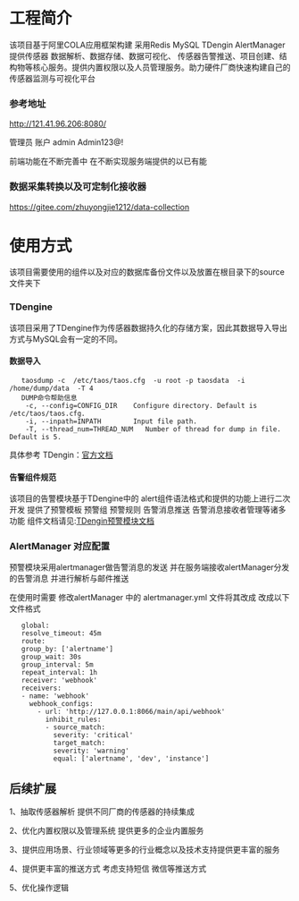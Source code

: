 # 工程简介
该项目基于阿里COLA应用框架构建 采用Redis MySQL TDengin  AlertManager 提供传感器 数据解析、数据存储、数据可视化、
传感器告警推送、项目创建、结构物等核心服务。提供内置权限以及人员管理服务。助力硬件厂商快速构建自己的传感器监测与可视化平台
### 参考地址
<http://121.41.96.206:8080/> </p>
管理员 账户 admin Admin123@! </p>
前端功能在不断完善中 在不断实现服务端提供的以已有能
### 数据采集转换以及可定制化接收器
https://gitee.com/zhuyongjie1212/data-collection
# 使用方式  
该项目需要使用的组件以及对应的数据库备份文件以及放置在根目录下的source文件夹下</p>
### TDengine 
该项目采用了TDengine作为传感器数据持久化的存储方案，因此其数据导入导出方式与MySQL会有一定的不同。
#### 数据导入
```shell
   taosdump -c  /etc/taos/taos.cfg  -u root -p taosdata  -i /home/dump/data  -T 4
   DUMP命令帮助信息
    -c, --config=CONFIG_DIR    Configure directory. Default is /etc/taos/taos.cfg.
    -i, --inpath=INPATH        Input file path.     
    -T, --thread_num=THREAD_NUM   Number of thread for dump in file. Default is 5.                    
```
具体参考 TDengin：[官方文档](<https://www.taosdata.com/blog/2020/03/09/1334.html>)

#### 告警组件规范
该项目的告警模块基于TDengine中的 alert组件语法格式和提供的功能上进行二次开发 提供了预警模板 预警组 预警规则 
告警消息推送 告警消息接收者管理等诸多功能  组件文档请见:[TDengin预警模块文档](<https://github.com/taosdata/tdengine/blob/master/alert/README_cn.md>)

### AlertManager 对应配置
预警模块采用alertmanager做告警消息的发送 并在服务端接收alertManager分发的告警消息 并进行解析与邮件推送</p>
在使用时需要 修改alertManager 中的 alertmanager.yml 文件将其改成 改成以下文件格式
```shell
   global:
   resolve_timeout: 45m
   route:
   group_by: ['alertname']
   group_wait: 30s
   group_interval: 5m
   repeat_interval: 1h
   receiver: 'webhook'
   receivers:
   - name: 'webhook'
     webhook_configs:
       - url: 'http://127.0.0.1:8066/main/api/webhook'
         inhibit_rules:
         - source_match:
           severity: 'critical'
           target_match:
           severity: 'warning'
           equal: ['alertname', 'dev', 'instance']
```
## 后续扩展
1、抽取传感器解析 提供不同厂商的传感器的持续集成</p>
2、优化内置权限以及管理系统 提供更多的企业内置服务</p>
3、提供应用场景、行业领域等更多的行业概念以及技术支持提供更丰富的服务</p>
4、提供更丰富的推送方式 考虑支持短信 微信等推送方式</p>
5、优化操作逻辑</p>
